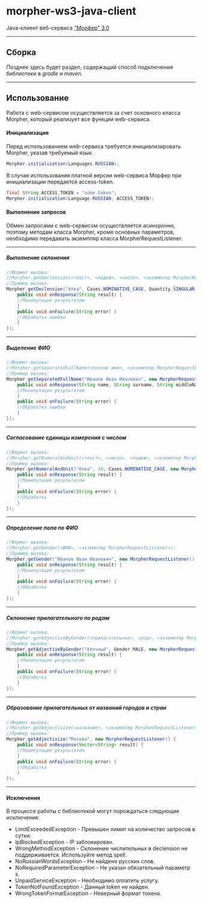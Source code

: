# morpher-ws3-java-client
Java-клиент веб-сервиса ["Морфер" 3.0](http://morpher.ru/ws3)
***
## Сборка
Позднее здесь будет раздел, содержащий способ подключения библиотеки в *gradle* и *maven*.
***
## Использование
Работа с web-сервисом осуществляется за счет основного класса Morpher, который реализует все функции web-сервиса.
#### Инициализация
Перед использованием web-сервиса требуется инициализировать Morpher, указав требуемый язык.  
```java
Morpher.initialization(Languages.RUSSIAN);
```
В случае использования платной версии web-сервиса Морфер при инициализации передается access-token.
```java
final String ACCESS_TOKEN = "some token";
Morpher.initialization(Language.RUSSIAN, ACCESS_TOKEN);
```
#### Выполнение запросов
Обмен запросами с web-сервисом осуществляется асинхронно, поэтому методам класса Morpher, кроме основных параметров,
необходимо передавать экземпляр класса MorpherRequestListener.
***
##### Выполнение склонения
```java
//Формат вызова:
//Morpher.getDeclension(<текст>, <падеж>, <число>, <экземпляр MorpherRequestListener>);
//Пример вызова:
Morpher.getDeclension("ёлка", Cases.NOMINATIVE_CASE, Quantity.SINGULAR, new MorpherRequestListener() {
    public void onResponse(String result) {
    //Манипулация результатом
    }
    public void onFailure(String error) {
    //Обработка ошибки
    }
});
```
***
##### Выделение ФИО
```java
//Формат вызова:
//Morpher.getSeparatedFullName(<полное имя>, <экземпляр MorpherRequestListener>);
//Пример вызова:
Morpher.getSeparatedFullName("Иванов Иван Иванович", new MorpherRequestListener() {
    public void onResponse(String name, String surname, String middleName) {
    //Манипулация результатом
    }
    public void onFailure(String error) {
    //Обработка ошибки
    }
});
```
***
##### Согласование единицы измерения с числом
```java
//Формат вызова:
//Morpher.getNumeralAndUnit(<текст>, <число>, <падеж>, <экземпляр MorpherRequestListener>);
//Пример вызова:
Morpher.getNumeralAndUnit("ёлка", 10, Cases.NOMINATIVE_CASE, new MorpherRequestListener() {
    public void onResponse(String result) {
    //Манипулация результатом
    }
    public void onFailure(String error) {
    //Обработка
    }
});
```
***
##### Определение пола по ФИО
```java
//Формат вызова:
//Morpher.getGender(<ФИО>, <экземпляр MorpherRequestListener>);
//Пример вызова:
Morpher.getGender("Иванов Иван Иванович", new MorpherRequestListener() {
    public void onResponse(String result) {
    //Манипулация результатом
    }
    public void onFailure(String error) {
    //Обработка
    }
});
```
***
##### Склонение прилагательного по родам
```java
//Формат вызова:
//Morpher.getAdjectiveByGender(<прилагательное>, <род>, <экземпляр MorpherRequestListener>);
//Пример вызова:
Morpher.getAdjectiveByGender("ёлочный", Gender.MALE, new MorpherRequestListener() {
    public void onResponse(String result) {
    //Манипулация результатом
    }
    public void onFailure(String error) {
    //Обработка
    }
});
```
***
##### Образование прилагательных от названий городов и стран
```java
//Формат вызова:
//Morpher.getAdjectivize(<название>, <экземпляр MorpherRequestListener>);
//Пример вызова:
Morpher.getAdjectivize("Москва", new MorpherRequestListener() {
    public void onResponse(Vector<String> result) {
    //Манипулация результатом
    }
    public void onFailure(String error) {
    //Обработка
    }
});
```
***
#### Исключения
В процессе работы с библиотекой могут порождаться следующие исключения:  
* LimitExceededException - Превышен лимит на количество запросов в сутки.
* IpBlockedException - IP заблокирован.
* WrongMethodException - Склонение числительных в declension не поддерживается. Используйте метод spell.
* NoRussianWordsException - Не найдено русских слов.
* NoRequiredParameterException - Не указан обязательный параметр s.
* UnpaidServiceException - Необходимо оплатить услугу.
* TokenNotFoundException - Данный token не найден.
* WrongTokenFormatException - Неверный формат токена.
